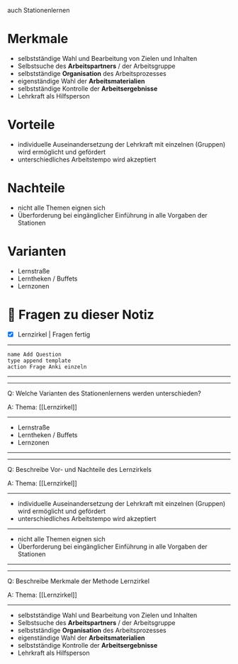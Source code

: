 auch Stationenlernen

# Merkmale

- selbstständige Wahl und Bearbeitung von Zielen und Inhalten
- Selbstsuche des **Arbeitspartners** / der Arbeitsgruppe
- selbstständige **Organisation** des Arbeitsprozesses
- eigenständige Wahl der **Arbeitsmaterialien**
- selbstständige Kontrolle der **Arbeitsergebnisse**
- Lehrkraft als Hilfsperson

# Vorteile

- individuelle Auseinandersetzung der Lehrkraft mit einzelnen (Gruppen) wird ermöglicht und gefördert
- unterschiedliches Arbeitstempo wird akzeptiert

# Nachteile

- nicht alle Themen eignen sich
- Überforderung bei eingänglicher Einführung in alle Vorgaben der Stationen

# Varianten

- Lernstraße
- Lerntheken / Buffets
- Lernzonen

# 🔎 Fragen zu dieser Notiz

- [x] Lernzirkel  | Fragen fertig

---

```button
name Add Question
type append template
action Frage Anki einzeln
```
___
---

Q: Welche Varianten des Stationenlernens werden unterschieden?

A:  Thema: [[Lernzirkel]] 
________
- Lernstraße
- Lerntheken / Buffets
- Lernzonen
<!--ID: 1711732395500-->



___
---

Q: Beschreibe Vor- und Nachteile des Lernzirkels

A:  Thema: [[Lernzirkel]] 
________
- individuelle Auseinandersetzung der Lehrkraft mit einzelnen (Gruppen) wird ermöglicht und gefördert
- unterschiedliches Arbeitstempo wird akzeptiert
___
- nicht alle Themen eignen sich
- Überforderung bei eingänglicher Einführung in alle Vorgaben der Stationen
<!--ID: 1711732395508-->




___
---

Q: Beschreibe Merkmale der Methode Lernzirkel

A:  Thema: [[Lernzirkel]] 
________
- selbstständige Wahl und Bearbeitung von Zielen und Inhalten
- Selbstsuche des **Arbeitspartners** / der Arbeitsgruppe
- selbstständige **Organisation** des Arbeitsprozesses
- eigenständige Wahl der **Arbeitsmaterialien**
- selbstständige Kontrolle der **Arbeitsergebnisse**
- Lehrkraft als Hilfsperson
<!--ID: 1711732395514-->







